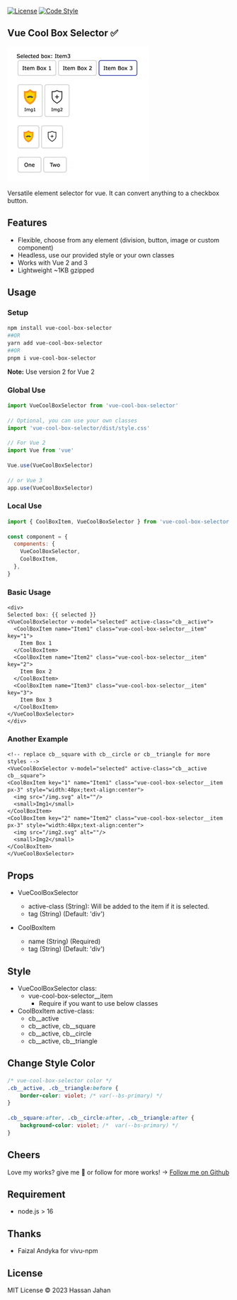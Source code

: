 [![License](https://img.shields.io/github/license/logustra/vivu-npm)](https://github.com/hassan-jahan/vue-cool-box-selector/blob/master/license.md)
[![Code Style](https://img.shields.io/badge/code_style-standard-brightgreen.svg)](https://standardjs.com)

## Vue Cool Box Selector ✅

[//]: # (🪄✨)

[//]: # (> [Demo →]&#40;https://stackblitz.com/edit/vitejs-vite-e7qhxx?file=src%2FApp.vue&#41;)

[![Code Style](./public/vue-cool-box.gif)](https://standardjs.com)

Versatile element selector for vue. It can convert anything to a checkbox button.

## Features

- Flexible, choose from any element (division, button, image or custom component)
- Headless, use our provided style or your own classes
- Works with Vue 2 and 3
- Lightweight ~1KB gzipped

[//]: # (  - [pnpm]&#40;https://pnpm.js.org/en/installation&#41;)

[//]: # (## tag git history)

[//]: # (#$ git tag v0.0.1 -m 'v0.0.1')

[//]: # (#)

[//]: # (## push tag to git)

[//]: # (#$ git push origin --tags)

## Usage

### Setup

```bash
npm install vue-cool-box-selector
##OR
yarn add vue-cool-box-selector
##OR
pnpm i vue-cool-box-selector
```
**Note:** Use version 2 for Vue 2 

### Global Use

```js
import VueCoolBoxSelector from 'vue-cool-box-selector'

// Optional, you can use your own classes
import 'vue-cool-box-selector/dist/style.css'

// For Vue 2
import Vue from 'vue'

Vue.use(VueCoolBoxSelector)

// or Vue 3
app.use(VueCoolBoxSelector)
```

### Local Use

```js
import { CoolBoxItem, VueCoolBoxSelector } from 'vue-cool-box-selector'

const component = {
  components: {
    VueCoolBoxSelector,
    CoolBoxItem,
  },
}
```

### Basic Usage

```vue
<div>
Selected box: {{ selected }}
<VueCoolBoxSelector v-model="selected" active-class="cb__active">
  <CoolBoxItem name="Item1" class="vue-cool-box-selector__item" key="1">
    Item Box 1
  </CoolBoxItem>
  <CoolBoxItem name="Item2" class="vue-cool-box-selector__item" key="2">
    Item Box 2
  </CoolBoxItem>
  <CoolBoxItem name="Item3" class="vue-cool-box-selector__item" key="3">
    Item Box 3
  </CoolBoxItem>
</VueCoolBoxSelector>
</div>
```

### Another Example

```vue
<!-- replace cb__square with cb__circle or cb__triangle for more styles -->
<VueCoolBoxSelector v-model="selected" active-class="cb__active cb__square">
<CoolBoxItem key="1" name="Item1" class="vue-cool-box-selector__item px-3" style="width:48px;text-align:center">
  <img src="/img.svg" alt=""/>
  <small>Img1</small>
</CoolBoxItem>
<CoolBoxItem key="2" name="Item2" class="vue-cool-box-selector__item px-3" style="width:48px;text-align:center">
  <img src="/img2.svg" alt=""/>
  <small>Img2</small>
</CoolBoxItem>
</VueCoolBoxSelector>
```

## Props

- VueCoolBoxSelector
    - active-class (String): Will be added to the item if it is selected.
    - tag (String) (Default: 'div')

- CoolBoxItem
    - name (String) (Required)
    - tag (String) (Default: 'div')

## Style

- VueCoolBoxSelector class:
    - vue-cool-box-selector__item
        - Require if you want to use below classes
- CoolBoxItem active-class:
    - cb__active
    - cb__active, cb__square
    - cb__active, cb__circle
    - cb__active, cb__triangle

## Change Style Color

```css
/* vue-cool-box-selector color */
.cb__active, .cb__triangle:before {
    border-color: violet; /* var(--bs-primary) */
}

.cb__square:after, .cb__circle:after, .cb__triangle:after {
    background-color: violet; /*  var(--bs-primary) */
}
```

[//]: # (** Note that provided active classes require vue-cool-box-selector__item or position:relative for items to work correctly.)

## Cheers

Love my works? give me 🌟 or follow for more works! → [Follow me on Github](https://github.com/hassan-jahan)


[//]: # (Your support means a lot to me. It will help me sustain my projects actively and make more of my ideas come true. <br>)

[//]: # (Much appreciated! ❤️ 🙏)

[//]: # (→ [Github]&#40;https://github.com/sponsors/hassan-jahan&#41;<br>)

## Requirement

- node.js  > 16

## Thanks

- Faizal Andyka for vivu-npm

## License

MIT License © 2023 Hassan Jahan
